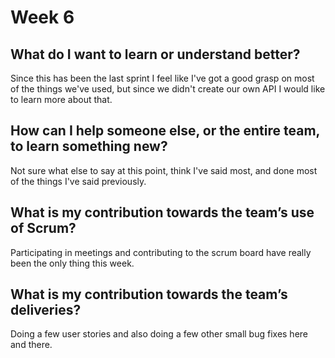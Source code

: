 # Week 6

## What do I want to learn or understand better?
Since this has been the last sprint I feel like I've got a good grasp on most of the things we've used, but since we didn't create our own API I would like to learn more about that.

## How can I help someone else, or the entire team, to learn something new?
Not sure what else to say at this point, think I've said most, and done most of the things I've said previously.

## What is my contribution towards the team’s use of Scrum?
Participating in meetings and contributing to the scrum board have really been the only thing this week.

## What is my contribution towards the team’s deliveries?
Doing a few user stories and also doing a few other small bug fixes here and there.
